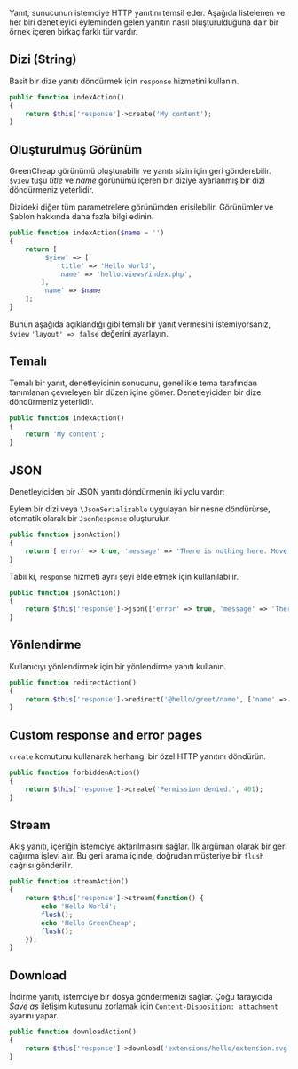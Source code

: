 <p class="uk-article-lead">Yanıt, sunucunun istemciye HTTP yanıtını temsil eder. Aşağıda listelenen ve her biri denetleyici eyleminden gelen yanıtın nasıl oluşturulduğuna dair bir örnek içeren birkaç farklı tür vardır.</p>

## Dizi (String)
Basit bir dize yanıtı döndürmek için `response` hizmetini kullanın.

```php
public function indexAction()
{
    return $this['response']->create('My content');
}
```

## Oluşturulmuş Görünüm

GreenCheap görünümü oluşturabilir ve yanıtı sizin için geri gönderebilir. `$view` tuşu _title_ ve _name_ görünümü içeren bir diziye ayarlanmış bir dizi döndürmeniz yeterlidir.

Dizideki diğer tüm parametrelere görünümden erişilebilir. Görünümler ve Şablon hakkında daha fazla bilgi edinin.

```php
public function indexAction($name = '')
{
    return [
        '$view' => [
            'title' => 'Hello World',
            'name' => 'hello:views/index.php',
        ],
        'name' => $name
    ];
}
```

Bunun aşağıda açıklandığı gibi temalı bir yanıt vermesini istemiyorsanız, `$view` `'layout' => false` değerini ayarlayın.

## Temalı
Temalı bir yanıt, denetleyicinin sonucunu, genellikle tema tarafından tanımlanan çevreleyen bir düzen içine gömer. Denetleyiciden bir dize döndürmeniz yeterlidir.

```php
public function indexAction()
{
    return 'My content';
}
```

## JSON
Denetleyiciden bir JSON yanıtı döndürmenin iki yolu vardır:

Eylem bir dizi veya `\JsonSerializable` uygulayan bir nesne döndürürse, otomatik olarak bir `JsonResponse` oluşturulur.

```php
public function jsonAction()
{
    return ['error' => true, 'message' => 'There is nothing here. Move along.'];
}
```

Tabii ki, `response` hizmeti aynı şeyi elde etmek için kullanılabilir.

```php
public function jsonAction()
{    
    return $this['response']->json(['error' => true, 'message' => 'There is nothing here. Move along.']);
}
```

## Yönlendirme
Kullanıcıyı yönlendirmek için bir yönlendirme yanıtı kullanın.

```php
public function redirectAction()
{
    return $this['response']->redirect('@hello/greet/name', ['name' => 'Someone']);
}
```

## Custom response and error pages
`create` komutunu kullanarak herhangi bir özel HTTP yanıtını döndürün.

```php
public function forbiddenAction()
{
    return $this['response']->create('Permission denied.', 401);
}
```

## Stream
Akış yanıtı, içeriğin istemciye aktarılmasını sağlar. İlk argüman olarak bir geri çağırma işlevi alır. Bu geri arama içinde, doğrudan müşteriye bir `flush` çağrısı gönderilir.

```php
public function streamAction()
{
    return $this['response']->stream(function() {
        echo 'Hello World';
        flush();
        echo 'Hello GreenCheap';
        flush();
    });
}
```

## Download

İndirme yanıtı, istemciye bir dosya göndermenizi sağlar. Çoğu tarayıcıda _Save as_ iletişim kutusunu zorlamak için `Content-Disposition: attachment` ayarını yapar.

```php
public function downloadAction()
{
    return $this['response']->download('extensions/hello/extension.svg');
}
```
